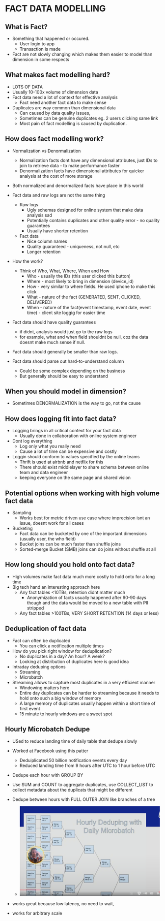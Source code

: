 # FACT DATA MODELLING

## What is Fact?
- Something that happened or occured.
    - User login to app
    - Transaction is made
- Fact are not slowly changing which makes them easier to model than dimension in some respects

## What makes fact modelling hard?
- LOTS OF DATA
- Usually 10-100x volume of dimension data
- Fact data need a lot of context for effective analysis
    - Fact need another fact data to make sense
- Duplicates are way common than dimensional data
    - Can caused by data quality issues,
    - Sometimes can be genuine duplicates eg. 2 users clicking same link
    - Most pain of fact modelling is caused by duplication.

## How does fact modelling work?
- Normalization vs Denormalization
    - Normalization facts dont have any dimensional attributes, just IDs to join to retrieve data - to make performance faster
    - Denormalization facts have dimensional attributes for quicker analysis at the cost of more storage
- Both normalized and denormalized facts have place in this world
- Fact data and raw logs are not the same thing
    - Raw logs
        - Ugly schemas designed for online system that make data analysis sad
        - Potentially contains duplicates and other quality error - no quality guarantees
        - Usually have shorter retention
    - Fact data
        - Nice column names
        - Quality guaranteed - uniqueness, not null, etc
        - Longer retention

- How the work?
    - Think of Who, What, Where, When and How
        - Who - usually the IDs (this user clicked this button)
        - Where - most likely to bring in dimension (device_id)
        - How - very similar to where fields. He used iphone to make this click
        - What - nature of the fact (GENERATED, SENT, CLICKED, DELIVERED)
        - When - nature of the fact(event timestamp, event date, event time) - client site loggig for easier time
- Fact data should have quality guarantees
    - if didnt, analysis would just go to the raw logs
    - for example, what and when field shouldnt be null, coz the data doesnt make much sense if null.
- Fact data should generally be smaller than raw logs.
- Fact data should parse out hard-to-understand column
    - Could be some complex depending on the business
    - But generally should be easy to understand

## When you should model in dimension?
- Sometimes DENORMALIZATION is the way to go, not the cause

## How does logging fit into fact data?
- Logging brings in all critical context for your fact data
    - Usually done in collaboration with online system engineer
- Dont log everything
    - Log only what you really need
    - Cause a lot of time can be expensive and costly
- Loggin should conform to values specified by the online teams
    - Thrift is used at airbnb and netflix for this
    - There should exist middlelayer to share schema between online team and data engineer
    - keeping everyone on the same page and shared vision

## Potential options when working with high volume fact data
- Sampling
    - Works best for metric driven use case where imprecision isnt an issue, doesnt work for all cases
- Bucketing
    - Fact data can be bucketed by one of the important dimensions (usually user, the who field)
    - Bucket joins can be much faster than shuffle joins
    - Sorted-merge Bucket (SMB) joins can do joins without shuffle at all

## How long should you hold onto fact data?
- High volumes make fact data much more costly to hold onto for a long time
- Big tech hand an interesting approach here
    - Any fact tables <10TBs, retention didnt matter much
        - Anonymization of facts usually happened after 60-90 days though and the data would be moved to a new table with PII stripped
    - Any fact tables >100TBs, VERY SHORT RETENTION (14 days or less)

## Deduplication of fact data
- Fact can often be duplicated
    - You can click a notification multiple times
- How do you pick right window for deduplication?
    - No duplicates in a day? An hour? A week?
    - Looking at distribution of duplicates here is good idea
- Intraday deduping options
    - Streaming
    - Microbatch
- Streaming allows to capture most duplicates in a very efficient manner
    - Windowing matters here
    - Entire day duplicates can be harder to streaming because it needs to hold onto such a big window of memory
    - A large memory of duplicates usually happen within a short time of first event
    - 15 minute to hourly windows are a sweet spot

## Hourly Microbatch Dedupe
- USed to reduce landing time of daily table that  dedupe slowly
- Worked at Facebook using this patter
    - Deduiplicated 50 billion notification events every day
    - Reduced landing time from 9 hours after UTC to 1 hour before UTC
- Dedupe each hour with GROUP BY
- Use SUM and COUNT to aggregate duplicates, use COLLECT_LIST to collect metadata about the duplicats that might be different
- Dedupe between hours with FULL OUTER JOIN like branches of a tree

    - ![alt text](../assets/imagefm.png)
- works great because low latency, no need to wait,
- works for arbitrary scale